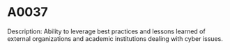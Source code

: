 # A0037
Description: Ability to leverage best practices and lessons learned of external organizations and academic institutions dealing with cyber issues.
